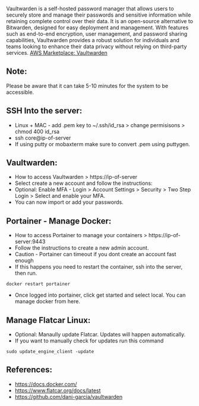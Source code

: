 Vaultwarden is a self-hosted password manager that allows users to securely store and manage their passwords and sensitive information while retaining complete control over their data. It is an open-source alternative to Bitwarden, designed for easy deployment and management. With features such as end-to-end encryption, user management, and password sharing capabilities, Vaultwarden provides a robust solution for individuals and teams looking to enhance their data privacy without relying on third-party services. [AWS Marketplace: Vaultwarden ](https://aws.amazon.com/marketplace/pp/prodview-lw5oi2w6y3uyu?sr=0-1&ref_=beagle&applicationId=AWSMPContessa)

Note:
-----
Please be aware that it can take 5-10 minutes for the system to be accessible. 

SSH Into the server:
----------------------
* Linux + MAC - add .pem key to ~/.ssh/id_rsa > change permisisons > chmod 400 id_rsa
* ssh core@ip-of-server 
* If using putty or mobaxterm make sure to convert .pem using puttygen.

Vaultwarden:
------------
* How to access Vaultwarden > https://ip-of-server 
* Select create a new account and follow the instructions:
* Optional: Enable MFA - Login > Account Settings > Security > Two Step Login > Select and enable your MFA.
* You can now import or add your passwords. 

Portainer - Manage Docker:
--------------------------
* How to access Portainer to manage your containers > https://ip-of-server:9443
* Follow the instructions to create a new admin account. 
* Caution - Portainer can timeout if you dont create an account fast enough
* If this happens you need to restart the container, ssh into the server, then run. 
```
docker restart portainer
```
* Once logged into portainer, click get started and select local. You can manage docker from here. 

Manage Flatcar Linux: 
---------------------
* Optional: Manaully update Flatcar. Updates will happen automatically. 
* If you want to manually check for updates run this command
```
sudo update_engine_client -update
```

References:
-----------
* https://docs.docker.com/ 
* https://www.flatcar.org/docs/latest 
* https://github.com/dani-garcia/vaultwarden 
